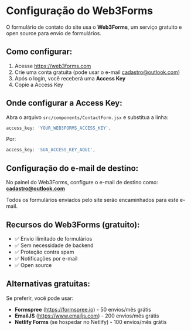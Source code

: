 # Configuração do Web3Forms

O formulário de contato do site usa o **Web3Forms**, um serviço gratuito e open source para envio de formulários.

## Como configurar:

1. Acesse https://web3forms.com
2. Crie uma conta gratuita (pode usar o e-mail cadastro@outlook.com)
3. Após o login, você receberá uma **Access Key**
4. Copie a Access Key

## Onde configurar a Access Key:

Abra o arquivo `src/components/ContactForm.jsx` e substitua a linha:

```javascript
access_key: 'YOUR_WEB3FORMS_ACCESS_KEY',
```

Por:

```javascript
access_key: 'SUA_ACCESS_KEY_AQUI',
```

## Configuração do e-mail de destino:

No painel do Web3Forms, configure o e-mail de destino como: **cadastro@outlook.com**

Todos os formulários enviados pelo site serão encaminhados para este e-mail.

## Recursos do Web3Forms (gratuito):

- ✅ Envio ilimitado de formulários
- ✅ Sem necessidade de backend
- ✅ Proteção contra spam
- ✅ Notificações por e-mail
- ✅ Open source

## Alternativas gratuitas:

Se preferir, você pode usar:
- **Formspree** (https://formspree.io) - 50 envios/mês grátis
- **EmailJS** (https://www.emailjs.com) - 200 envios/mês grátis
- **Netlify Forms** (se hospedar no Netlify) - 100 envios/mês grátis

